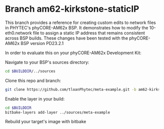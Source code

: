 # Branch am62-kirkstone-staticIP

This branch provides a reference for creating custom edits to network files in PHYTEC's phyCORE-AM62x BSP. It demonstrates how to modify the 10-eth0.network file to assign a static IP address that remains consistent across BSP builds.
These changes have been tested with the phyCORE-AM62x BSP version PD23.2.1

In order to evaluate this on your phyCORE-AM62x Development Kit:

Navigate to your BSP's sources directory:

```sh
cd $BUILDDIR/../sources
```

Clone this repo and branch: 

```sh
git clone https://github.com/tloanPhytec/meta-example.git -b am62-kirkstone-staticIP
```

Enable the layer in your build: 

```sh
cd $BUILDDIR
bitbake-layers add-layer ../sources/meta-example
```

Rebuild your target's image with bitbake
